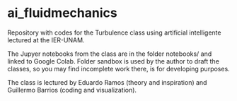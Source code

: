 # ai_fluidmechanics
Repository with codes for the Turbulence class using artificial intelligente
lectured at the IER-UNAM.

The Jupyer notebooks from the class are in the folder notebooks/
and linked to Google Colab. Folder sandbox is used by the author
to draft the classes, so you may find incomplete work there, is for
developing purposes.

The class is lectured by Eduardo Ramos (theory and inspiration)
and Guillermo Barrios (coding and visualization).
